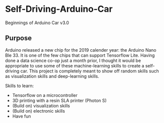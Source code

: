 # Self-Driving-Arduino-Car
Beginnings of Arduino Car v3.0

## Purpose
Arduino released a new chip for the 2019 calender year: the Arduino Nano Ble 33. It is one of the few chips that can support Tensorflow Lite. Having done a data science co-op just a month prior, I thought it would be appropriate to use some of these machine-learning skills to create a self-driving car. This project is completely meant to show off random skills such as visualization skills and deep-learning skills. 

Skills to learn:
- Tensorflow on a microcontroller
- 3D printing with a resin SLA printer (Photon S)
- (Build on) visualization skills 
- (Build on) electronic skills
- Have fun
